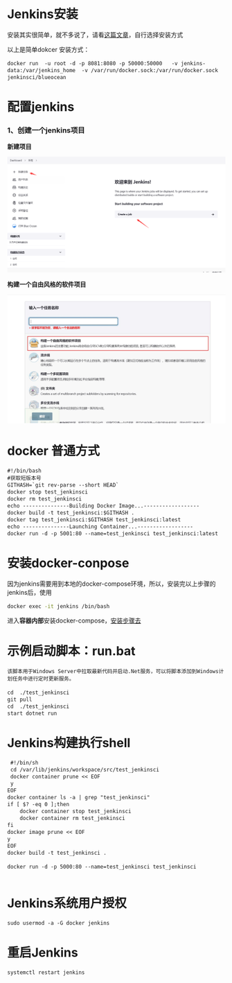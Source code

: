 # Jenkins安装

安装其实很简单，就不多说了，请看[这篇文章](https://www.jenkins.io/zh/doc/book/installing/)，自行选择安装方式 

以上是简单dokcer 安装方式：

```shell
docker run  -u root -d -p 8081:8080 -p 50000:50000   -v jenkins-data:/var/jenkins_home  -v /var/run/docker.sock:/var/run/docker.sock   jenkinsci/blueocean
```

# 配置jenkins

### 1、创建一个jenkins项目

**新建项目**

![新建项目](.\images\image-20221112144045809.png)

**构建一个自由风格的软件项目**

![构建一个自由风格的软件项目](.\images\image-20221112150539.jpg)

# docker 普通方式

```shell
#!/bin/bash
#获取短版本号
GITHASH=`git rev-parse --short HEAD`
docker stop test_jenkinsci
docker rm test_jenkinsci
echo ---------------Building Docker Image...------------------
docker build -t test_jenkinsci:$GITHASH .
docker tag test_jenkinsci:$GITHASH test_jenkinsci:latest
echo ---------------Launching Container...------------------
docker run -d -p 5001:80 --name=test_jenkinsci test_jenkinsci:latest
```

# 安装docker-conpose

因为jenkins需要用到本地的docker-compose环境，所以，安装完以上步骤的jenkins后，使用

```bash
docker exec -it jenkins /bin/bash
```

进入**容器内部**安装docker-compose，[安装步骤去](https://github.com/yeasy/docker_practice/blob/master/compose/install.md)

# 示例启动脚本：run.bat

```shell
该脚本用于Windows Server中拉取最新代码并启动.Net服务，可以将脚本添加到Windows计划任务中进行定时更新服务。

cd  ./test_jenkinsci
git pull
cd  ./test_jenkinsci
start dotnet run
```

#   Jenkins构建执行shell

```shell
 #!/bin/sh
 cd /var/lib/jenkins/workspace/src/test_jenkinsci
 docker container prune << EOF
 y
EOF
docker container ls -a | grep "test_jenkinsci"
if [ $? -eq 0 ];then
    docker container stop test_jenkinsci
    docker container rm test_jenkinsci
fi
docker image prune << EOF
y
EOF
docker build -t test_jenkinsci .

docker run -d -p 5000:80 --name=test_jenkinsci test_jenkinsci


```



   

# Jenkins系统用户授权

```
sudo usermod -a -G docker jenkins
```

# 重启Jenkins

```
systemctl restart jenkins
```

